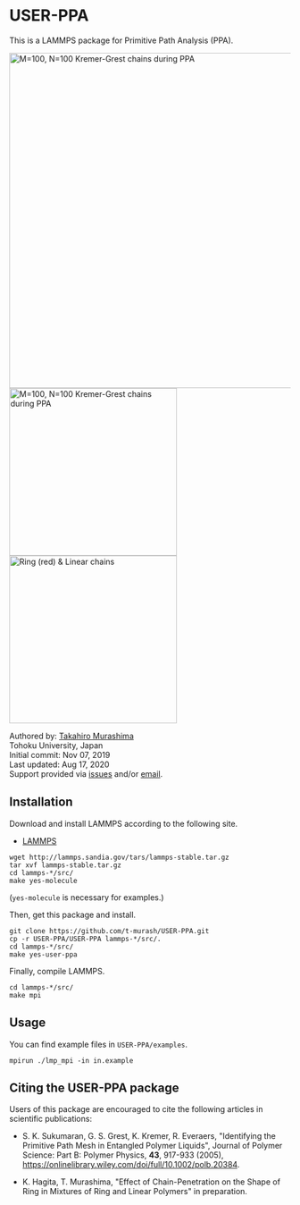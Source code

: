 # USER-PPA

This is a LAMMPS package for Primitive Path Analysis (PPA).

<img src="https://github.com/t-murash/USER-PPA/blob/master/img/ppa.png" title="M=100, N=100 Kremer-Grest chains during PPA" width=600/>

<img src="https://github.com/t-murash/USER-PPA/blob/master/img/ppa.gif" title="M=100, N=100 Kremer-Grest chains during PPA" width=300/>

<img src="https://github.com/t-murash/USER-PPA/blob/master/img/ppa-ring-linear.gif" title="Ring (red) & Linear chains" width=300/>

Authored by:
[Takahiro Murashima](https://github.com/t-murash)<br>
Tohoku University, Japan<br>
Initial commit: Nov 07, 2019<br>
Last updated: Aug 17, 2020<br>
Support provided via [issues](https://github.com/t-murash/USER-PPA/issues) and/or [email](mailto:murasima@cmpt.phys.tohoku.ac.jp).


## Installation

Download and install LAMMPS according to the following site.

* [LAMMPS](https://lammps.sandia.gov/)

```
wget http://lammps.sandia.gov/tars/lammps-stable.tar.gz
tar xvf lammps-stable.tar.gz
cd lammps-*/src/
make yes-molecule
```
(`yes-molecule` is necessary for examples.)

Then, get this package and install.

```
git clone https://github.com/t-murash/USER-PPA.git
cp -r USER-PPA/USER-PPA lammps-*/src/.
cd lammps-*/src/
make yes-user-ppa
```

Finally, compile LAMMPS.

```
cd lammps-*/src/
make mpi
```

## Usage
You can find example files in `USER-PPA/examples`.
```
mpirun ./lmp_mpi -in in.example
```

## Citing the USER-PPA package

Users of this package are encouraged to cite the following articles in scientific publications:

* S. K. Sukumaran, G. S. Grest, K. Kremer, R. Everaers, "Identifying the Primitive Path Mesh in Entangled Polymer Liquids", Journal of Polymer Science: Part B: Polymer Physics, **43**, 917-933 (2005), https://onlinelibrary.wiley.com/doi/full/10.1002/polb.20384.

* K. Hagita, T. Murashima, "Effect of Chain-Penetration on the Shape of Ring in Mixtures of Ring and Linear Polymers" in preparation.